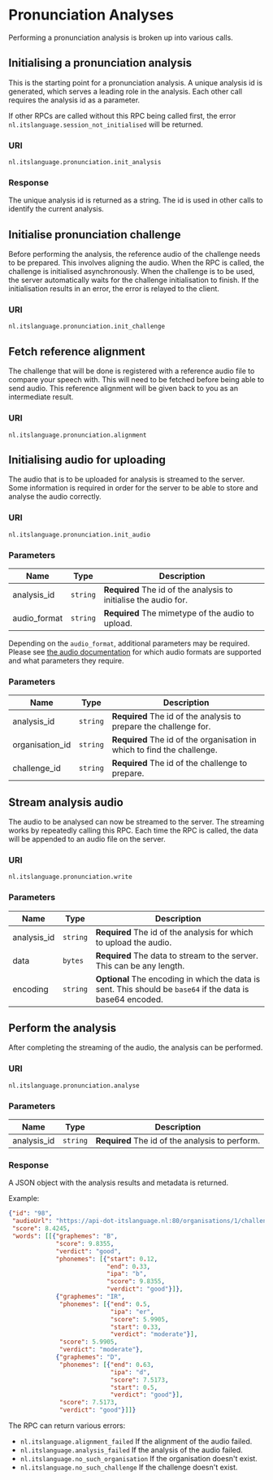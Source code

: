 # Pronunciation Analyses

Performing a pronunciation analysis is broken up into various calls.

## Initialising a pronunciation analysis

This is the starting point for a pronunciation analysis. A unique analysis id
is generated, which serves a leading role in the analysis. Each other call
requires the analysis id as a parameter.

If other RPCs are called without this RPC being called first, the error
`nl.itslanguage.session_not_initialised` will be returned.

### URI

```
nl.itslanguage.pronunciation.init_analysis
```

### Response

The unique analysis id is returned as a string. The id is used in other calls
to identify the current analysis.

## Initialise pronunciation challenge

Before performing the analysis, the reference audio of the challenge needs to
be prepared. This involves aligning the audio. When the RPC is called, the
challenge is initialised asynchronously. When the challenge is to be used, the
server automatically waits for the challenge initialisation to finish. If the
initialisation results in an error, the error is relayed to the client.

### URI

```
nl.itslanguage.pronunciation.init_challenge
```

## Fetch reference alignment

The challenge that will be done is registered with a reference audio file to
compare your speech with. This will need to be fetched before being able to send
audio. This reference alignment will be given back to you as an intermediate result.

### URI

```
nl.itslanguage.pronunciation.alignment
```

## Initialising audio for uploading

The audio that is to be uploaded for analysis is streamed to the server. Some
information is required in order for the server to be able to store and
analyse the audio correctly.

### URI

```
nl.itslanguage.pronunciation.init_audio
```

### Parameters

Name         | Type     | Description
-------------|----------|------------
analysis_id  | `string` | **Required** The id of the analysis to initialise the audio for.
audio_format | `string` | **Required** The mimetype of the audio to upload.

Depending on the `audio_format`, additional parameters may be required.
Please see [the audio documentation](audio.md) for which audio formats are
supported and what parameters they require.

### Parameters

Name            | Type     | Description
----------------|----------|------------
analysis_id     | `string` | **Required** The id of the analysis to prepare the challenge for.
organisation_id | `string` | **Required** The id of the organisation in which to find the challenge.
challenge_id    | `string` | **Required** The id of the challenge to prepare.


## Stream analysis audio

The audio to be analysed can now be streamed to the server. The streaming
works by repeatedly calling this RPC. Each time the RPC is called, the data
will be appended to an audio file on the server.

### URI

```
nl.itslanguage.pronunciation.write
```

### Parameters

Name        | Type     | Description
------------|----------|------------
analysis_id | `string` | **Required** The id of the analysis for which to upload the audio.
data        | `bytes`  | **Required** The data to stream to the server. This can be any length.
encoding    | `string` | **Optional** The encoding in which the data is sent. This should be `base64` if the data is base64 encoded.


## Perform the analysis

After completing the streaming of the audio, the analysis can be performed.

### URI

```
nl.itslanguage.pronunciation.analyse
```

### Parameters

Name        | Type     | Description
------------|----------|------------
analysis_id | `string` | **Required** The id of the analysis to perform.

### Response

A JSON object with the analysis results and metadata is returned.

Example:
```json
{"id": "98",
 "audioUrl": "https://api-dot-itslanguage.nl:80/organisations/1/challenges/pronunciation/4/analyses/98/audio",
 "score": 8.4245,
 "words": [[{"graphemes": "B",
             "score": 9.8355,
             "verdict": "good",
             "phonemes": [{"start": 0.12,
                           "end": 0.33,
                           "ipa": "b",
                           "score": 9.8355,
                           "verdict": "good"}]},
             {"graphemes": "IR",
              "phonemes": [{"end": 0.5,
                            "ipa": "er",
                            "score": 5.9905,
                            "start": 0.33,
                            "verdict": "moderate"}],
              "score": 5.9905,
              "verdict": "moderate"},
             {"graphemes": "D",
              "phonemes": [{"end": 0.63,
                            "ipa": "d",
                            "score": 7.5173,
                            "start": 0.5,
                            "verdict": "good"}],
              "score": 7.5173,
              "verdict": "good"}]]}
```

The RPC can return various errors:

* `nl.itslanguage.alignment_failed` If the alignment of the audio failed.
* `nl.itslanguage.analysis_failed` If the analysis of the audio failed.
* `nl.itslanguage.no_such_organisation` If the organisation doesn't exist.
* `nl.itslanguage.no_such_challenge` If the challenge doesn't exist.
